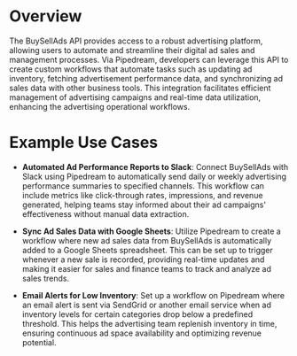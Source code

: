 # Overview

The BuySellAds API provides access to a robust advertising platform, allowing users to automate and streamline their digital ad sales and management processes. Via Pipedream, developers can leverage this API to create custom workflows that automate tasks such as updating ad inventory, fetching advertisement performance data, and synchronizing ad sales data with other business tools. This integration facilitates efficient management of advertising campaigns and real-time data utilization, enhancing the advertising operational workflows.

# Example Use Cases

- **Automated Ad Performance Reports to Slack**: Connect BuySellAds with Slack using Pipedream to automatically send daily or weekly advertising performance summaries to specified channels. This workflow can include metrics like click-through rates, impressions, and revenue generated, helping teams stay informed about their ad campaigns' effectiveness without manual data extraction.

- **Sync Ad Sales Data with Google Sheets**: Utilize Pipedream to create a workflow where new ad sales data from BuySellAds is automatically added to a Google Sheets spreadsheet. This can be set up to trigger whenever a new sale is recorded, providing real-time updates and making it easier for sales and finance teams to track and analyze ad sales trends.

- **Email Alerts for Low Inventory**: Set up a workflow on Pipedream where an email alert is sent via SendGrid or another email service when ad inventory levels for certain categories drop below a predefined threshold. This helps the advertising team replenish inventory in time, ensuring continuous ad space availability and optimizing revenue potential.
